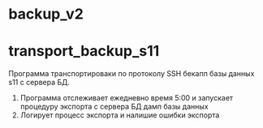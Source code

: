 # backup_v2
# transport_backup_s11
Программа транспортироваки по протоколу SSH бекапп базы данных s11 с сервера БД.
1) Программа отслеживает ежедневно время 5:00 и запускает процедуру экспорта с сервера БД дамп базы данных 
2) Логирует процесс экспорта и налишие ошибки экспорта


